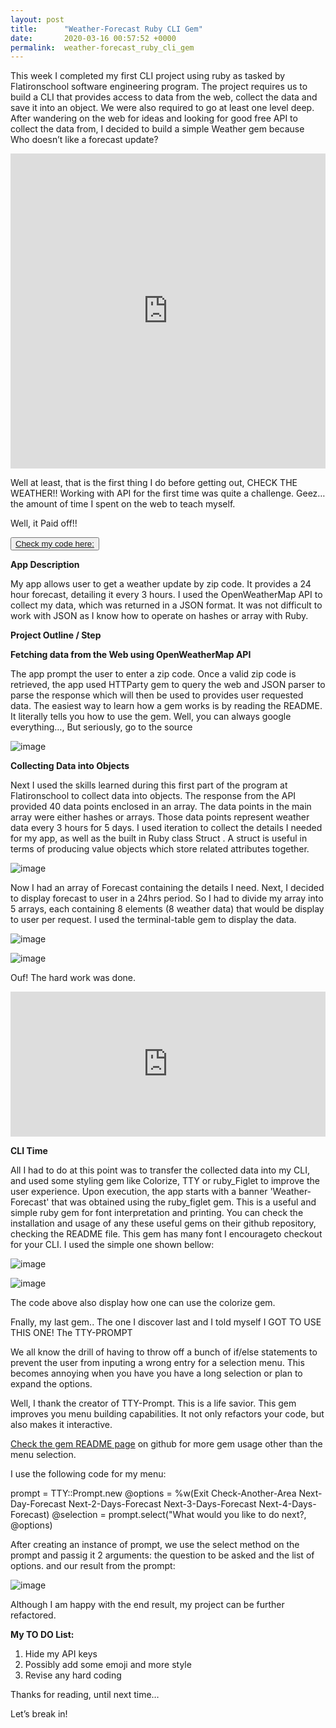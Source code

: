 ```yaml
---
layout: post
title:      "Weather-Forecast Ruby CLI Gem"
date:       2020-03-16 00:57:52 +0000
permalink:  weather-forecast_ruby_cli_gem
---
```


This week I completed my first CLI project using ruby as tasked by Flatironschool software engineering program. The project requires us to build a CLI that provides access to data from the web, collect the data and save it into an object. We were also required to go at least one level deep.
After wandering on the web for ideas and looking for good free API to collect the data from, I decided to build a simple Weather gem because Who doesn’t like a forecast update?

<div style="width:100%;height:0;padding-bottom:100%;position:relative;"><iframe src="https://giphy.com/embed/RMefA2gSRVtC5P2XVN" width="100%" height="100%" style="position:absolute" frameBorder="0" class="giphy-embed" allowFullScreen></iframe></div><p><a href="https://giphy.com/gifs/wdr-denken-glanzundnatur-glanznatur-RMefA2gSRVtC5P2XVN"></a></p>

Well at least, that is the first thing I do before getting out, CHECK THE WEATHER!!
Working with API for the first time was quite a challenge. Geez… the amount of time I spent on the web to teach myself.

Well, it Paid off!!

 <button><a href="https://github.com/vanessuniq/weather-forecast">Check my code here:</a></button>

**App Description**

My app allows user to get a weather update by zip code. It provides a 24 hour forecast, detailing it every 3 hours. I used the OpenWeatherMap API to collect my data, which was returned in a JSON format. It was not difficult to work with JSON as I know how to operate on hashes or array with Ruby.

**Project Outline / Step**

**Fetching data from the Web using OpenWeatherMap API**

The app prompt the user to enter a zip code. Once a valid zip code is retrieved, the app used HTTParty gem to query the web and JSON parser to parse the response which will then be used to provides user requested data. The easiest way to learn how a gem works is by reading the README. It literally tells you how to use the gem. Well, you can always google everything…, But seriously, go to the source
 
 ![image](https://user-images.githubusercontent.com/46642178/76722865-c4196d00-671b-11ea-963c-66073eef4c61.png)

**Collecting Data into Objects**

Next I used the skills learned during this first part of the program at Flatironschool to collect data into objects. The response from the API provided 40 data points enclosed in an array. The data points in the main array were either hashes or arrays. Those data points represent weather data every 3 hours for 5 days.  I used iteration to collect the details I needed for my app, as well as the built in Ruby class Struct . A struct is useful in terms of producing value objects which store related attributes together. 
 
![image](https://user-images.githubusercontent.com/46642178/76723090-7a7d5200-671c-11ea-9c67-a36afdaeb71b.png)

Now I had an array of Forecast containing the details I need. 
Next, I decided to display forecast to user in a 24hrs period. So I had to divide my array into 5 arrays, each containing 8 elements (8 weather data) that would be display to user per request. I used the terminal-table gem to display the data.

 
![image](https://user-images.githubusercontent.com/46642178/76723170-c4fece80-671c-11ea-9758-75e1d8120e80.png)


![image](https://user-images.githubusercontent.com/46642178/76723718-9c77d400-671e-11ea-9f8e-ca6ca1d9a891.png)

 
Ouf! The hard work was done. 

<div style="width:100%;height:0;padding-bottom:46%;position:relative;"><iframe src="https://giphy.com/embed/3ohzdIuqJoo8QdKlnW" width="100%" height="100%" style="position:absolute" frameBorder="0" class="giphy-embed" allowFullScreen></iframe></div><p><a href="https://giphy.com/gifs/reactionseditor-yes-awesome-3ohzdIuqJoo8QdKlnW"></a></p>

**CLI Time**

All I had to do at this point was to transfer the collected data into my CLI, and used some styling gem like Colorize, TTY or ruby_Figlet  to improve the user experience. 
Upon execution, the app starts with a banner 'Weather-Forecast' that was obtained using the ruby_figlet gem. This is a useful and simple ruby gem for font interpretation and printing. You can check the installation and usage of any these useful gems on their github repository, checking the README file.  This gem has many font I encourageto checkout for your CLI. I used the simple one shown bellow:

![image](https://user-images.githubusercontent.com/46642178/76725595-1743ed80-6725-11ea-9a88-5706cd099784.png)

![image](https://user-images.githubusercontent.com/46642178/76725452-a0a6f000-6724-11ea-96ac-31270b0db09e.png)

The code above also display how one can use the colorize gem.

Fnally, my last gem.. The one I discover last and I told myself I GOT TO USE THIS ONE! The TTY-PROMPT

We all know the drill of having to throw off a bunch of if/else statements to prevent the user from inputing a wrong entry for a selection menu. This becomes annoying when you have you have a long selection or plan to expand the options.

Well, I thank the creator of TTY-Prompt. This is a life savior. This gem improves you menu building capabilities. It not only refactors your code, but also makes it interactive.

<a href="https://github.com/piotrmurach/tty-prompt/blob/master/README.md#261-choices" target="_BLANK">Check the gem README page</a> on github for more gem usage other than the menu selection.

I use the following code for my menu:

prompt = TTY::Prompt.new
@options = %w(Exit Check-Another-Area Next-Day-Forecast Next-2-Days-Forecast Next-3-Days-Forecast Next-4-Days-Forecast)</strong></h5>
@selection = prompt.select("What would you like to do next?, @options)

  After creating an instance of prompt, we use the select method on the prompt and passig it 2 arguments: the question to be asked and the list of options. and our result from the prompt: 
  
  ![image](https://user-images.githubusercontent.com/46642178/76728350-d8199a80-672c-11ea-96b2-c559d00f7157.png)
  

Although I am happy with the end result, my project can be further refactored.  

**My TO DO List:**

1.	Hide my API keys
2.	Possibly add some emoji and more style
3.	Revise any hard coding

Thanks for reading, until next time…

Let’s break in!

